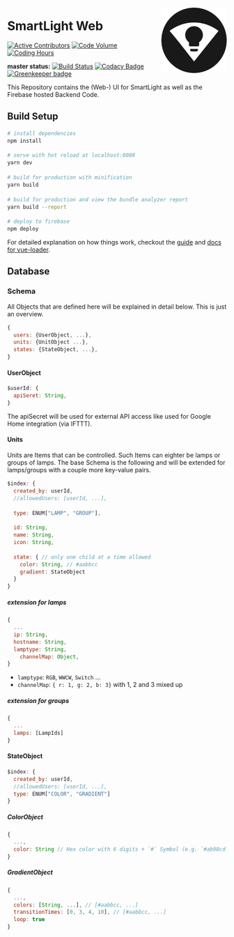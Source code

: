 [<img src="./public/img/logo/SmartLight-512.png" width="150" align="right">](http://smartlight.ga)

# SmartLight Web

[![Active Contributors](https://api.gitential.com/accounts/1294/projects/1473/badges/active-contributors.svg)](https://gitential.com/accounts/1294/projects/1473/share?uuid=923d642f-dd80-4b4e-9d58-cb42f7242231&utm_source=shield&utm_medium=shield&utm_campaign=1473) [![Code Volume](https://api.gitential.com/accounts/1294/projects/1473/badges/code-volume.svg)](https://gitential.com/accounts/1294/projects/1473/share?uuid=923d642f-dd80-4b4e-9d58-cb42f7242231&utm_source=shield&utm_medium=shield&utm_campaign=1473) [![Coding Hours](https://api.gitential.com/accounts/1294/projects/1473/badges/coding-hours.svg)](https://gitential.com/accounts/1294/projects/1473/share?uuid=923d642f-dd80-4b4e-9d58-cb42f7242231&utm_source=shield&utm_medium=shield&utm_campaign=1473)

**master status:** [![Build Status](https://travis-ci.com/adrianjost/SmartLight-Web-Client.svg?branch=master)](https://travis-ci.com/adrianjost/SmartLight-Web-Client) [![Codacy Badge](https://api.codacy.com/project/badge/Grade/d705c9d8c51c48e185c13b76cb5406b9)](https://www.codacy.com/app/adrianjost/SmartLight-Web-Client?utm_source=github.com&utm_medium=referral&utm_content=adrianjost/SmartLight-Web-Client&utm_campaign=Badge_Grade) [![Greenkeeper badge](https://badges.greenkeeper.io/adrianjost/SmartLight-Web-Client.svg)](https://greenkeeper.io/)

This Repository contains the (Web-) UI for SmartLight as well as the Firebase hosted Backend Code.

## Build Setup

```bash
# install dependencies
npm install

# serve with hot reload at localhost:8080
yarn dev

# build for production with minification
yarn build

# build for production and view the bundle analyzer report
yarn build --report

# deploy to firebase
npm deploy
```

For detailed explanation on how things work, checkout the [guide](http://vuejs-templates.github.io/webpack/) and [docs for vue-loader](http://vuejs.github.io/vue-loader).

## Database

### Schema

All Objects that are defined here will be explained in detail below. This is just an overview.

```js
{
  users: {UserObject, ...},
  units: {UnitObject ...},
  states: {StateObject, ...},
}
```

#### UserObject

```js
$userId: {
  apiSeret: String,
}
```

The apiSecret will be used for external API access like used for Google Home integration (via IFTTT).

#### Units

Units are Items that can be controlled. Such Items can eighter be lamps or groups of lamps. The base Schema is the following and will be extended for lamps/groups with a couple more key-value pairs.

```js
$index: {
  created_by: userId,
  //allowedUsers: [userId, ...],

  type: ENUM["LAMP", "GROUP"],

  id: String,
  name: String,
  icon: String,

  state: { // only one child at a time allowed
    color: String, // #aabbcc
    gradient: StateObject
  }
}
```

##### extension for lamps

```js
{
  ...
  ip: String,
  hostname: String,
  lamptype: String,
	channelMap: Object,
}
```

- `lamptype`: `RGB`, `WWCW`, `Switch` ...
- `channelMap`: `{ r: 1, g: 2, b: 3}` with 1, 2 and 3 mixed up

##### extension for groups

```js
{
  ...
  lamps: [LampIds]
}
```

#### StateObject

```js
$index: {
  created_by: userId,
  //allowedUsers: [userId, ...],
  type: ENUM["COLOR", "GRADIENT"]
}
```

##### ColorObject

```js
{
  ...,
  color: String // Hex color with 6 digits + `#` Symbol (e.g. `#ab98cd`)
}
```

##### GradientObject

```js
{
  ...,
  colors: [String, ...], // [#aabbcc, ...]
  transitionTimes: [0, 3, 4, 10], // [#aabbcc, ...]
  loop: true
}
```
